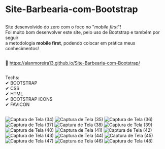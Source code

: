 # Site-Barbearia-com-Bootstrap
##
Site desenvolvido do zero com o foco no "<em>mobile first</em>"!<br>
Foi muito bom desenvolver este site, pelo uso de Bootstrap e também por seguir <br>
a metodologia <strong>mobile first</strong>, podendo colocar em prática meus conhecimentos!
##
🔗 https://alanmoreira13.github.io/Site-Barbearia-com-Bootstrap/
##
Techs:<br>
✔ BOOTSTRAP<br>
✔ CSS<br>
✔ HTML<br>
✔ BOOTSTRAP ICONS<br>
✔ FAVICON<br>
##

![Captura de Tela (34)](https://user-images.githubusercontent.com/88805398/162529528-9bc77565-58a3-4f92-95f0-06b5eb28a971.png)
![Captura de Tela (35)](https://user-images.githubusercontent.com/88805398/162529534-598b3483-5235-4d7c-9580-8d44fb86a591.png)
![Captura de Tela (36)](https://user-images.githubusercontent.com/88805398/162529541-90b85796-0e79-4599-a718-a24cad4e69ca.png)
![Captura de Tela (37)](https://user-images.githubusercontent.com/88805398/162529543-e7302adb-8c51-4eae-b495-dd5fb7315344.png)
![Captura de Tela (38)](https://user-images.githubusercontent.com/88805398/162529552-3d65d826-32de-44e6-9dfa-5833f3469952.png)
![Captura de Tela (39)](https://user-images.githubusercontent.com/88805398/162529580-b591fd69-292d-43fa-8213-2c42094fb671.png)
![Captura de Tela (40)](https://user-images.githubusercontent.com/88805398/162530266-947224a0-f593-49b8-a335-b95aa12695c0.png)
![Captura de Tela (41)](https://user-images.githubusercontent.com/88805398/162530280-99681265-e43f-49be-b8f2-52d22b8073ce.png)
![Captura de Tela (42)](https://user-images.githubusercontent.com/88805398/162530296-6e385a1e-e611-4114-a8a2-cddc62b118c4.png)
![Captura de Tela (43)](https://user-images.githubusercontent.com/88805398/162530312-9478665c-17c1-4097-b4e3-8730b377d1f0.png)
![Captura de Tela (44)](https://user-images.githubusercontent.com/88805398/162530325-7a0248a6-f5a2-437b-a837-31170d3eb7fb.png)
![Captura de Tela (45)](https://user-images.githubusercontent.com/88805398/162530338-fd92ec67-0b33-4780-9cc3-fcaddd328320.png)
![Captura de Tela (47)](https://user-images.githubusercontent.com/88805398/162530371-8eb7c2fb-c169-4fb4-a19b-b17e349989f9.png)
![Captura de Tela (46)](https://user-images.githubusercontent.com/88805398/162530361-097995b2-0917-44d2-ba85-9867d069235f.png)
![Captura de Tela (48)](https://user-images.githubusercontent.com/88805398/162530392-39088af1-046a-49e3-a5e4-a077800b0396.png)
